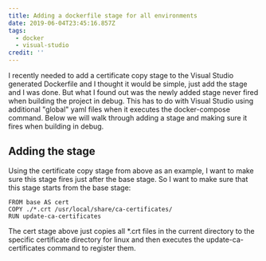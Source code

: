 ```yaml
---
title: Adding a dockerfile stage for all environments
date: 2019-06-04T23:45:16.857Z
tags:
  - docker
  - visual-studio
credit: ''
---
```

I recently needed to add a certificate copy stage to the Visual Studio generated Dockerfile and I thought it would be simple, just add the stage and I was done. But what I found out was the newly added stage never fired when building the project in debug. This has to do with Visual Studio using additional "global" yaml files when it executes the docker-compose command. Below we will walk through adding a stage and making sure it fires when building in debug.

## Adding the stage

Using the certificate copy stage from above as an example, I want to make sure this stage fires just after the base stage. So I want to make sure that this stage starts from the base stage:

```
FROM base AS cert
COPY ./*.crt /usr/local/share/ca-certificates/
RUN update-ca-certificates
```

The cert stage above just copies all *.crt files in the current directory to the specific certificate directory for linux and then executes the update-ca-certificates command to register them.
